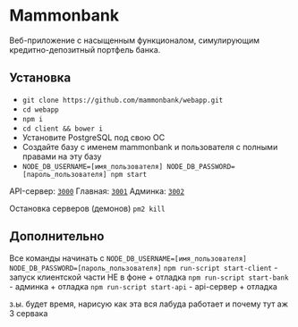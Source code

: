 # Mammonbank
Веб-приложение с насыщенным функционалом, симулирующим кредитно-депозитный портфель банка.

## Установка
* `git clone https://github.com/mammonbank/webapp.git`
* `cd webapp`
* `npm i`
* `cd client && bower i`
* Установите PostgreSQL под свою ОС
* Создайте базу с именем mammonbank и пользователя с полными правами на эту базу
* `NODE_DB_USERNAME=[имя_пользователя] NODE_DB_PASSWORD=[пароль_пользователя] npm start`

API-сервер: [`3000`](http://localhost:3000)
Главная: [`3001`](http://localhost:3001)
Админка: [`3002`](http://localhost:3002)

Остановка серверов (демонов)
`pm2 kill`

## Дополнительно
Все команды начинать с `NODE_DB_USERNAME=[имя_пользователя] NODE_DB_PASSWORD=[пароль_пользователя]`
`npm run-script start-client` - запуск клиентской части НЕ в фоне + отладка
`npm run-script start-bank` - админка + отладка
`npm run-script start-api` - api-сервер + отладка

з.ы. будет время, нарисую как эта вся лабуда работает и почему тут аж 3 сервака
